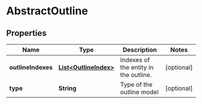 

# AbstractOutline

## Properties

Name | Type | Description | Notes
------------ | ------------- | ------------- | -------------
**outlineIndexes** | [**List&lt;OutlineIndex&gt;**](OutlineIndex.md) | Indexes of the entity in the outline. |  [optional]
**type** | **String** | Type of the outline model |  [optional]



